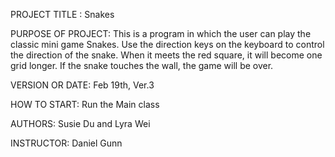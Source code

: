 ﻿
PROJECT TITLE	: Snakes

PURPOSE OF PROJECT: 
This is a program in which the user can play the classic mini game Snakes.
Use the direction keys on the keyboard to control the direction of the snake. When it meets the red square, it will become one grid longer.
If the snake touches the wall, the game will be over. 

VERSION OR DATE: Feb 19th, Ver.3

HOW TO START: Run the Main class

AUTHORS: Susie Du and Lyra Wei

INSTRUCTOR: Daniel Gunn


